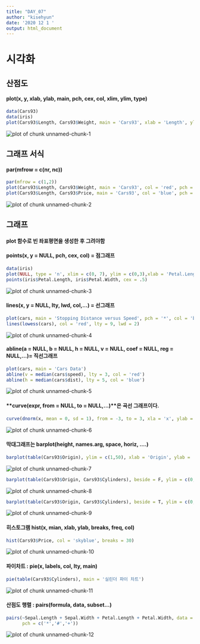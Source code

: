 ```yaml
---
title: "DAY_07"
author: "kisehyun"
date: '2020 12 1 '
output: html_document
---
```




# **시각화**

## **산점도**

#### **plot(x, y, xlab, ylab, main, pch, cex, col, xlim, ylim, type)**


```r
data(Cars93)
data(iris)
plot(Cars93$Length, Cars93$Weight, main = 'Cars93', xlab = 'Length', ylab = 'Weight', xlim = c(130, 230), ylim = c(1600, 4400), pch = '*', cex = 1.3, col = 'red')
```

![plot of chunk unnamed-chunk-1](figure/unnamed-chunk-1-1.png)

## **그래프 서식**
#### **par(mfrow = c(nr, nc))**


```r
par(mfrow = c(1,2))
plot(Cars93$Length, Cars93$Weight, main = 'Cars93', col = 'red', pch = '*', cex = 1.2)
plot(Cars93$Length, Cars93$Price, main = 'Cars93', col = 'blue', pch = '#', cex = .8)
```

![plot of chunk unnamed-chunk-2](figure/unnamed-chunk-2-1.png)

## **그래프**

#### **plot** 함수로 **빈 좌표평면**을 생성한 후 그려야함
#### **points(x, y = NULL, pch, cex, col)** = **점그래프**

```r
data(iris)
plot(NULL, type = 'n', xlim = c(0, 7), ylim = c(0,3),xlab = 'Petal.Length', ylab = 'Petal.Width') # type = 'n'은 빈 그래프 생성
points(iris$Petal.Length, iris$Petal.Width, cex = .5)
```

![plot of chunk unnamed-chunk-3](figure/unnamed-chunk-3-1.png)

#### **lines(x, y = NULL, lty, lwd, col,...)** = **선그래프**

```r
plot(cars, main = 'Stopping Distance versus Speed', pch = '*', col = 'blue', cex = 1.5)
lines(lowess(cars), col = 'red', lty = 9, lwd = 2)
```

![plot of chunk unnamed-chunk-4](figure/unnamed-chunk-4-1.png)

#### **abline(a = NULL, b = NULL, h = NULL, v = NULL, coef = NULL, reg = NULL,...)**= **직선그래프**

```r
plot(cars, main = 'Cars Data')
abline(v = median(cars$speed), lty = 3, col = 'red')
abline(h = median(cars$dist), lty = 5, col = 'blue')
```

![plot of chunk unnamed-chunk-5](figure/unnamed-chunk-5-1.png)

#### **curve(expr, from = NULL, to = NULL,...)**은 **곡선 그래프**이다. 

```r
curve(dnorm(x, mean = 0, sd = 1), from = -3, to = 3, xla = 'x', ylab = 'density', main=  'curve of dnorm')
```

![plot of chunk unnamed-chunk-6](figure/unnamed-chunk-6-1.png)

#### **막대그래프**는 **barplot(height, names.arg, space, horiz, ....)**


```r
barplot(table(Cars93$Origin), ylim = c(1,50), xlab = 'Origin', ylab = 'Count', main = 'Origin of Cars93')
```

![plot of chunk unnamed-chunk-7](figure/unnamed-chunk-7-1.png)


```r
barplot(table(Cars93$Origin, Cars93$Cylinders), beside = F, ylim = c(0,60), legend = T)
```

![plot of chunk unnamed-chunk-8](figure/unnamed-chunk-8-1.png)


```r
barplot(table(Cars93$Origin, Cars93$Cylinders), beside = T, ylim = c(0,60), legend = T)
```

![plot of chunk unnamed-chunk-9](figure/unnamed-chunk-9-1.png)

#### **히스토그램** **hist(x, mian, xlab, ylab, breaks, freq, col)**


```r
hist(Cars93$Price, col = 'skyblue', breaks = 30)
```

![plot of chunk unnamed-chunk-10](figure/unnamed-chunk-10-1.png)

#### **파이차트** : **pie(x, labels, col, lty, main)**


```r
pie(table(Cars93$Cylinders), main = '실린더 파이 차트')
```

![plot of chunk unnamed-chunk-11](figure/unnamed-chunk-11-1.png)

#### **산점도 행렬** : **pairs(formula, data, subset...)**

```r
pairs(~Sepal.Length + Sepal.Width + Petal.Length + Petal.Width, data = iris, col = c('red','green','blue')[iris$Species],
      pch = c('*','#','+'))
```

![plot of chunk unnamed-chunk-12](figure/unnamed-chunk-12-1.png)
